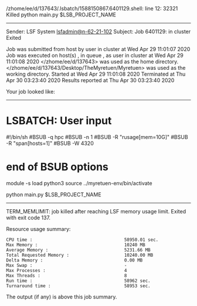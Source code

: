 /zhome/ee/d/137643/.lsbatch/1588150867.6401129.shell: line 12: 32321 Killed                  python main.py $LSB_PROJECT_NAME

------------------------------------------------------------
Sender: LSF System <lsfadmin@n-62-21-102>
Subject: Job 6401129: <NNAgent2NN-Selfplay-20-random> in cluster <dcc> Exited

Job <NNAgent2NN-Selfplay-20-random> was submitted from host <n-62-27-20> by user <s183905> in cluster <dcc> at Wed Apr 29 11:01:07 2020
Job was executed on host(s) <n-62-21-102>, in queue <hpc>, as user <s183905> in cluster <dcc> at Wed Apr 29 11:01:08 2020
</zhome/ee/d/137643> was used as the home directory.
</zhome/ee/d/137643/Desktop/TheMyretuen/Myretuen> was used as the working directory.
Started at Wed Apr 29 11:01:08 2020
Terminated at Thu Apr 30 03:23:40 2020
Results reported at Thu Apr 30 03:23:40 2020

Your job looked like:

------------------------------------------------------------
# LSBATCH: User input
#!/bin/sh
#BSUB -q hpc
#BSUB -n 1
#BSUB -R "rusage[mem=10G]"
#BSUB -R "span[hosts=1]"
#BSUB -W 4320
# end of BSUB options

module -s load python3
source ../myretuen-env/bin/activate

python main.py $LSB_PROJECT_NAME


------------------------------------------------------------

TERM_MEMLIMIT: job killed after reaching LSF memory usage limit.
Exited with exit code 137.

Resource usage summary:

    CPU time :                                   58950.01 sec.
    Max Memory :                                 10240 MB
    Average Memory :                             5231.66 MB
    Total Requested Memory :                     10240.00 MB
    Delta Memory :                               0.00 MB
    Max Swap :                                   -
    Max Processes :                              4
    Max Threads :                                8
    Run time :                                   58962 sec.
    Turnaround time :                            58953 sec.

The output (if any) is above this job summary.

